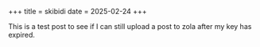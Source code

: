 +++
title = skibidi
date = 2025-02-24
+++

This is a test post to see if I can still upload a post to zola after my key has expired.
